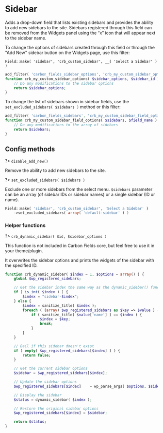 # Sidebar

Adds a drop-down field that lists existing sidebars and provides the ability to add new sidebars to the site. Sidebars registered through this field can be removed from the Widgets panel using the “x” icon that will appear next to the sidebar name.

To change the options of sidebars created through this field or through the "Add New" sidebar button on the Widgets page, use this filter:

```phpq
Field::make( 'sidebar', 'crb_custom_sidebar', __( 'Select a Sidebar' ) )
```

```php
add_filter( 'carbon_fields_sidebar_options', 'crb_my_custom_sidebar_options' );
function crb_my_custom_sidebar_options( $sidebar_options, $sidebar_id ) {
    // Do any modifications to the sidebar options
    return $sidebar_options;
}
```

To change the list of sidebars shown in sidebar fields, use the `set_excluded_sidebars( $sidebars )` method or this filter:

```php
add_filter( 'carbon_fields_sidebars', 'crb_my_custom_sidebar_field_options' );
function crb_my_custom_sidebar_field_options( $sidebars, $field_name ) {
    // Do any modifications to the array of sidebars
    return $sidebars;
}
```

## Config methods

?> `disable_add_new()`

Remove the ability to add new sidebars to the site.

?> `set_excluded_sidebars( $sidebars )`

Exclude one or more sidebars from the select menu. `$sidebars` parameter can be an array (of sidebar IDs or sidebar names) or a single sidebar (ID or name).

```php
Field::make( 'sidebar', 'crb_custom_sidebar', 'Select a Sidebar' )
    ->set_excluded_sidebars( array( 'default-sidebar' ) )
```

### Helper functions

?> `crb_dynamic_sidebar( $id, $sidebar_options )`

This function is not included in Carbon Fields core, but feel free to use it in your theme/plugin.

It overwrites the sidebar options and prints the widgets of the sidebar with the specified ID.

```php
function crb_dynamic_sidebar( $index = 1, $options = array() ) {
    global $wp_registered_sidebars;

    // Get the sidebar index the same way as the dynamic_sidebar() function
    if ( is_int( $index ) ) {
        $index = "sidebar-$index";
    } else {
        $index = sanitize_title( $index );
        foreach ( (array) $wp_registered_sidebars as $key => $value ) {
            if ( sanitize_title( $value['name'] ) == $index ) {
                $index = $key;
                break;
            }
        }
    }

    // Bail if this sidebar doesn't exist
    if ( empty( $wp_registered_sidebars[$index] ) ) {
        return false;
    }

    // Get the current sidebar options
    $sidebar = $wp_registered_sidebars[$index];

    // Update the sidebar options
    $wp_registered_sidebars[$index]    = wp_parse_args( $options, $sidebar );

    // Display the sidebar
    $status = dynamic_sidebar( $index );

    // Restore the original sidebar options
    $wp_registered_sidebars[$index] = $sidebar;

    return $status;
}
```